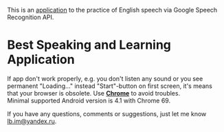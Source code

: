 This is an [application](https://little-brother.github.io/english-speech/) to the practice of English speech via Google Speech Recognition API.<br>
# Best Speaking and Learning Application 

If app don't work properly, e.g. you don't listen any sound or you see permanent "Loading..." instead "Start"-button on first screen, it's means that your browser is obsolete.
Use <a href = "https://www.google.ru/intl/en_uk/chrome/"><b>Chrome</b></a> to avoid troubles.<br>
Minimal supported Android version is 4.1 with Chrome 69.<br>

If you have any questions, comments or suggestions, just let me know <a href="mailto:lb.im@yandex.ru?subject=English speech site">lb.im@yandex.ru</a>. 
